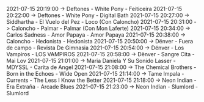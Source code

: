 2021-07-15 20:19:00 -> Deftones - White Pony - Feiticeira
2021-07-15 20:22:00 -> Deftones - White Pony - Digital Bath
2021-07-15 20:27:00 -> Siddhartha - El Vuelo del Pez - Loco (Con Caloncho)
2021-07-15 20:31:00 -> Caloncho - Palmar - Palmar (Con Mon Laferte)
2021-07-15 20:34:00 -> Carlos Sadness - Amor Papaya - Amor Papaya
2021-07-15 20:38:00 -> Caloncho - Hedonista - Hedonista
2021-07-15 20:50:00 -> Dënver - Fuera de campo - Revista De Gimnasia
2021-07-15 20:54:00 -> Dënver - Los Vampiros - LOS VAMPIROS
2021-07-15 20:58:00 -> Dënver - Sangre Cita - Mai Lov
2021-07-15 21:01:00 -> Maria Daniela Y Su Sonido Lasser - MDYSSL - Carita de Angel
2021-07-15 21:08:00 -> The Chemical Brothers - Born in the Echoes - Wide Open
2021-07-15 21:14:00 -> Tame Impala - Currents - The Less I Know the Better
2021-07-15 21:18:00 -> Neon Indian - Era Extraña - Arcade Blues
2021-07-15 21:23:00 -> Neon Indian - Slumlord - Slumlord
